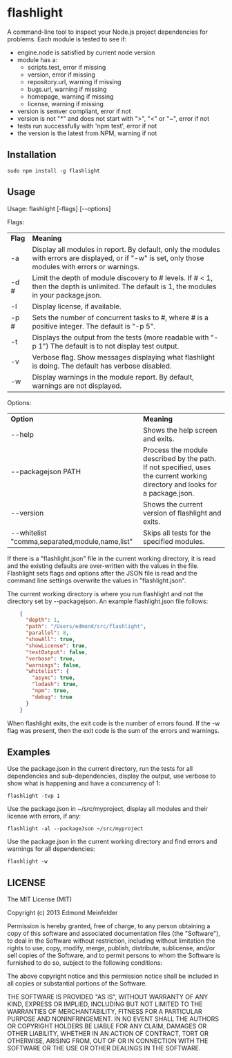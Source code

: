 flashlight
==========

A command-line tool to inspect your Node.js project dependencies for problems.
Each module is tested to see if:

* engine.node is satisfied by current node version
* module has a:
    * scripts.test, error if missing
    * version, error if missing
    * repository.url, warning if missing
    * bugs.url, warning if missing
    * homepage, warning if missing
    * license, warning if missing
* version is semver compliant, error if not
* version is not "\*" and does not start with ">", "<" or "~", error if not
* tests run successfully with 'npm test', error if not
* the version is the latest from NPM, warning if not

## Installation

    sudo npm install -g flashlight

## Usage
Usage: flashlight \[-flags\] \[--options\]

Flags:
<table>
<tr><td><b>Flag</b></td><td><b>Meaning</b></td></tr>
<tr><td>-a</td><td>Display all modules in report. By default, only the modules with errors are displayed, or if "-w" is set, only those modules with errors or warnings.</td></tr>
<tr><td>-d #</td><td>Limit the depth of module discovery to # levels. If # < 1, then the depth is unlimited. The default is 1, the modules in your package.json.</td></tr>
<tr><td>-l</td><td>Display license, if available.</td></tr>
<tr><td>-p #</td><td>Sets the number of concurrent tasks to #, where # is a positive integer. The default is "-p 5".</td></tr>
<tr><td>-t</td><td>Displays the output from the tests (more readable with "-p 1") The default is to not display test output.</td></tr>
<tr><td>-v</td><td>Verbose flag. Show messages displaying what flashlight is doing. The default has verbose disabled.</td></tr>
<tr><td>-w</td><td>Display warnings in the module report. By default, warnings are not displayed.</td></tr>
</table>

Options:
<table>
<tr><td><b>Option</b></td><td><b>Meaning</b></td></tr>
<tr><td>--help</td><td>Shows the help screen and exits.</td></tr>
<tr><td>--packagejson PATH</td><td>Process the module described by the path. If not specified, uses the current working directory and looks for a package.json.</td></tr>
<tr><td>--version</td><td>Shows the current version of flashlight and exits.</td></tr>
<tr><td>--whitelist "comma,separated,module,name,list"</td><td>Skips all tests for the specified modules.</td></tr>
</table>

If there is a "flashlight.json" file in the current working directory, it is
read and the existing defaults are over-written with the values in the file.
Flashlight sets flags and options after the JSON file is read and the command
line settings overwrite the values in "flashlight.json".

The current working directory is where you run flashlight and not the directory
set by --packagejson. An example flashlight.json file follows:

```JSON
    {
      "depth": 1,
      "path": "/Users/edmond/src/flashlight",
      "parallel": 8,
      "showAll": true,
      "showLicense": true,
      "testOutput": false,
      "verbose": true,
      "warnings": false,
      "whitelist": {
        "async": true,
        "lodash": true,
        "npm": true,
        "debug": true
      }
    }
```

When flashlight exits, the exit code is the number of errors found. If the -w
flag was present, then the exit code is the sum of the errors and warnings.

## Examples
Use the package.json in the current directory, run the tests for all dependencies and sub-dependencies, display the output, use verbose to show what is happening and have a concurrency of 1:

    flashlight -tvp 1

Use the package.json in ~/src/myproject, display all modules and their license with errors, if any:

    flashlight -al --packageJson ~/src/myproject

Use the package.json in the current working directory and find errors and warnings for all dependencies:

    flashlight -w

## LICENSE
The MIT License (MIT)

Copyright (c) 2013 Edmond Meinfelder

Permission is hereby granted, free of charge, to any person obtaining a copy of
this software and associated documentation files (the "Software"), to deal in
the Software without restriction, including without limitation the rights to
use, copy, modify, merge, publish, distribute, sublicense, and/or sell copies of
the Software, and to permit persons to whom the Software is furnished to do so,
subject to the following conditions:

The above copyright notice and this permission notice shall be included in all
copies or substantial portions of the Software.

THE SOFTWARE IS PROVIDED "AS IS", WITHOUT WARRANTY OF ANY KIND, EXPRESS OR
IMPLIED, INCLUDING BUT NOT LIMITED TO THE WARRANTIES OF MERCHANTABILITY, FITNESS
FOR A PARTICULAR PURPOSE AND NONINFRINGEMENT. IN NO EVENT SHALL THE AUTHORS OR
COPYRIGHT HOLDERS BE LIABLE FOR ANY CLAIM, DAMAGES OR OTHER LIABILITY, WHETHER
IN AN ACTION OF CONTRACT, TORT OR OTHERWISE, ARISING FROM, OUT OF OR IN
CONNECTION WITH THE SOFTWARE OR THE USE OR OTHER DEALINGS IN THE SOFTWARE.

